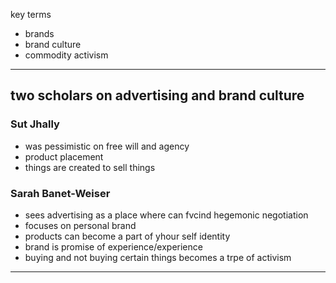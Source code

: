 



key terms
- brands
- brand culture
- commodity activism

---

## two scholars on advertising and brand culture

### Sut Jhally
  - was pessimistic on free will and agency
  - product placement
  - things are created to sell things 

### Sarah Banet-Weiser
  - sees advertising as a place where can fvcind hegemonic negotiation
  - focuses on personal brand
  - products can become a part of yhour self identity
  - brand is promise of experience/experience
  - buying and not buying certain things becomes a trpe of activism 



---











